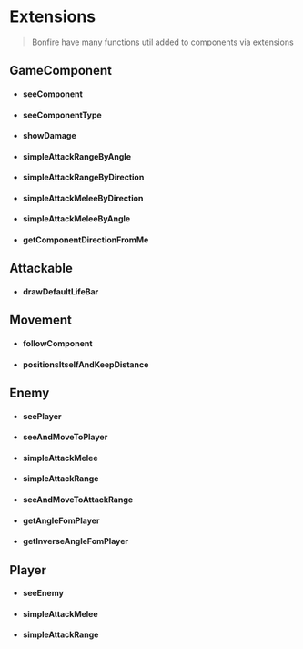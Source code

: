# Extensions

> Bonfire have many functions util added to components via extensions

## GameComponent

- #### seeComponent

- #### seeComponentType<Trype>

- #### showDamage

- #### simpleAttackRangeByAngle

- #### simpleAttackRangeByDirection

- #### simpleAttackMeleeByDirection

- #### simpleAttackMeleeByAngle

- #### getComponentDirectionFromMe

## Attackable

- #### drawDefaultLifeBar

## Movement

- #### followComponent

- #### positionsItselfAndKeepDistance

## Enemy

- #### seePlayer

- #### seeAndMoveToPlayer

- #### simpleAttackMelee

- #### simpleAttackRange

- #### seeAndMoveToAttackRange

- #### getAngleFomPlayer

- #### getInverseAngleFomPlayer

## Player

- #### seeEnemy

- #### simpleAttackMelee

- #### simpleAttackRange